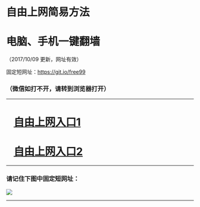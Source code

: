 ﻿# 自由上网简易方法

# 电脑、手机一键翻墙

（2017/10/09 更新，网址有效）

固定短网址：https://git.io/free99

### （微信如打不开，请转到浏览器打开）


***





# &nbsp;&nbsp; <a href="http://ft2856917410.fwq-tz-1001.info/fwqtz01.html?t=10090015292 " target="_blank">自由上网入口1</a>
# &nbsp;&nbsp; <a href="http://ft1424324437.fwq-tz-1002.info/fwqtz02.html?t=100900113589 " target="_blank">自由上网入口2</a>
***

### 请记住下图中固定短网址：

<img src="https://s3-us-west-2.amazonaws.com/fwq-1001/yjfq-20170905okok.png" /> 


***

